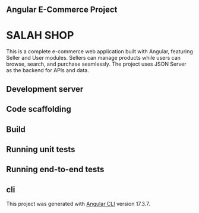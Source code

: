 ## Angular E-Commerce Project

# SALAH SHOP
This is a complete e-commerce web application built with Angular, featuring Seller and User modules. Sellers can manage products while users can browse, search, and purchase seamlessly. The project uses JSON Server as the backend for APIs and data.

## Development server



## Code scaffolding



## Build


## Running unit tests



## Running end-to-end tests


## cli

This project was generated with [Angular CLI](https://github.com/angular/angular-cli) version 17.3.7.
